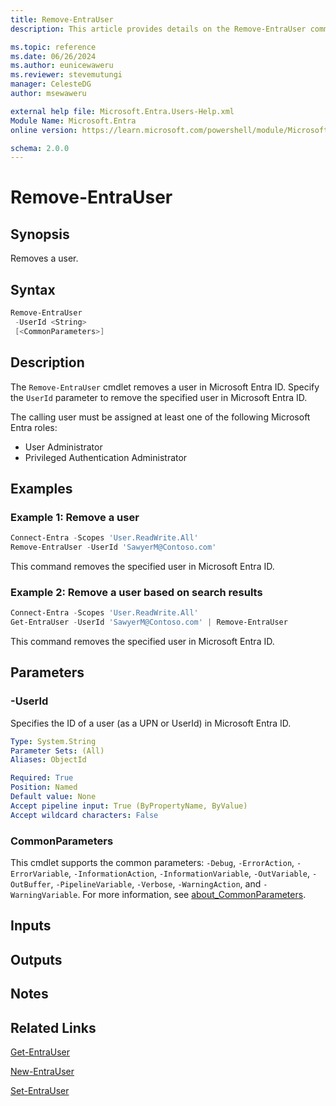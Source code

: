 ```yaml
---
title: Remove-EntraUser
description: This article provides details on the Remove-EntraUser command.

ms.topic: reference
ms.date: 06/26/2024
ms.author: eunicewaweru
ms.reviewer: stevemutungi
manager: CelesteDG
author: msewaweru

external help file: Microsoft.Entra.Users-Help.xml
Module Name: Microsoft.Entra
online version: https://learn.microsoft.com/powershell/module/Microsoft.Entra/Remove-EntraUser

schema: 2.0.0
---
```


# Remove-EntraUser

## Synopsis

Removes a user.

## Syntax

```powershell
Remove-EntraUser
 -UserId <String>
 [<CommonParameters>]
```

## Description

The `Remove-EntraUser` cmdlet removes a user in Microsoft Entra ID. Specify the `UserId` parameter to remove the specified user in Microsoft Entra ID.

The calling user must be assigned at least one of the following Microsoft Entra roles:

- User Administrator
- Privileged Authentication Administrator

## Examples

### Example 1: Remove a user

```powershell
Connect-Entra -Scopes 'User.ReadWrite.All'
Remove-EntraUser -UserId 'SawyerM@Contoso.com'
```

This command removes the specified user in Microsoft Entra ID.

### Example 2: Remove a user based on search results

```powershell
Connect-Entra -Scopes 'User.ReadWrite.All'
Get-EntraUser -UserId 'SawyerM@Contoso.com' | Remove-EntraUser
```

This command removes the specified user in Microsoft Entra ID.

## Parameters

### -UserId

Specifies the ID of a user (as a UPN or UserId) in Microsoft Entra ID.

```yaml
Type: System.String
Parameter Sets: (All)
Aliases: ObjectId

Required: True
Position: Named
Default value: None
Accept pipeline input: True (ByPropertyName, ByValue)
Accept wildcard characters: False
```

### CommonParameters

This cmdlet supports the common parameters: `-Debug`, `-ErrorAction`, `-ErrorVariable`, `-InformationAction`, `-InformationVariable`, `-OutVariable`, `-OutBuffer`, `-PipelineVariable`, `-Verbose`, `-WarningAction`, and `-WarningVariable`. For more information, see [about_CommonParameters](https://go.microsoft.com/fwlink/?LinkID=113216).

## Inputs

## Outputs

## Notes

## Related Links

[Get-EntraUser](Get-EntraUser.md)

[New-EntraUser](New-EntraUser.md)

[Set-EntraUser](Set-EntraUser.md)
